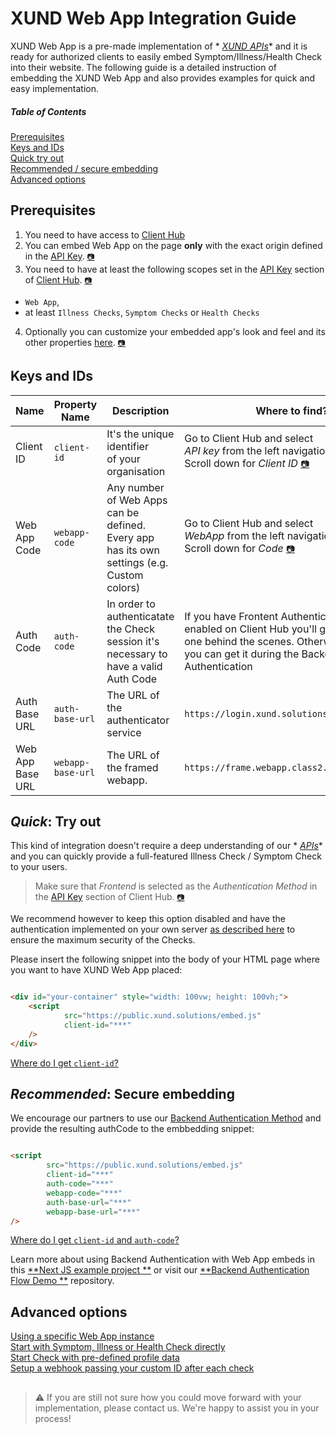# XUND Web App Integration Guide

XUND Web App is a pre-made implementation of *
*[XUND APIs](https://xund-api-documentation.scrollhelp.site/xund-api-documentation/latest/general-information)** and it
is ready for authorized clients to easily embed Symptom/Illness/Health Check into their website. The following guide is
a detailed instruction of embedding the XUND Web App and also provides examples for quick and easy implementation.

##### Table of Contents

[Prerequisites](#prerequisites)  
[Keys and IDs](#keys-and-ids)  
[Quick try out](#quick-try-out)  
[Recommended / secure embedding](#recommended-secure-embedding)  
[Advanced options](#advanced-options)

## Prerequisites

1. You need to have access to [Client Hub](https://clienthub.xund.solutions/)
2. You can embed Web App on the page **only** with the exact origin defined in
   the [API Key](https://clienthub.xund.solutions/key/). [`📷`](readme-assets/clienthub-apikey-origin.png)
3. You need to have at least the following scopes set in the [API Key](https://clienthub.xund.solutions/key/) section
   of [Client Hub](https://clienthub.xund.solutions/). [`📷`](readme-assets/clienthub-apikey-scopes.png)

* `Web App`,
* at least `Illness Checks`, `Symptom Checks` or `Health Checks`

4. Optionally you can customize your embedded app's look and feel and its other
   properties [here](https://clienthub.xund.solutions/webApp/). [`📷`](readme-assets/clienthub-webapp-customize.png)

## Keys and IDs

| Name             | Property Name     | Description                                                                                                  | Where to find?                                                                                                                                                                 |
|------------------|-------------------|--------------------------------------------------------------------------------------------------------------|--------------------------------------------------------------------------------------------------------------------------------------------------------------------------------|
| Client ID        | `client-id`       | It's the unique identifier <br />of your organisation                                                        | Go to Client Hub and select <br />_API key_ from the left navigation <br />Scroll down for _Client ID_ [`📷`](readme-assets/clienthub-webapp-getcode.png)                      |
| Web App Code     | `webapp-code`     | Any number of Web Apps <br />can be defined. Every app <br />has its own settings (e.g. <br />Custom colors) | Go to Client Hub and select <br />_WebApp_ from the left navigation <br />Scroll down for _Code_ [`📷`](readme-assets/clienthub-apikey-getkey.png)                             |
| Auth Code        | `auth-code`       | In order to authenticatate <br />the Check session it's <br />necessary to have a valid Auth Code            | If you have Frontent Authentication <br />enabled on Client Hub you'll get <br />one behind the scenes. Otherwise <br />you can get it during the Backend <br />Authentication |
| Auth Base URL    | `auth-base-url`   | The URL of the authenticator service                                                                         | `https://login.xund.solutions/api`                                                                                                                                             |
| Web App Base URL | `webapp-base-url` | The URL of the framed webapp.                                                                                | `https://frame.webapp.class2.xund.solutions`                                                                                                                                   |

## _Quick_: Try out

This kind of integration doesn't require a deep understanding of our *
*[APIs](https://xund-api-documentation.scrollhelp.site/xund-api-documentation/latest/general-information)** and you can
quickly provide a full-featured Illness Check / Symptom Check to your users.

> Make sure that _Frontend_ is selected as the _Authentication Method_ in
> the [API Key](https://clienthub.xund.solutions/key/) section of Client Hub. [
`📷`](readme-assets/clienthub-apikey-frontend.png)

We recommend however to keep this option disabled and have the authentication implemented on your own
server [as described here](https://github.com/XUND-Solutions-GmbH/backend-auth-flow-demo/) to ensure the maximum
security of the Checks.

Please insert the following snippet into the body of your HTML page where you want to have XUND Web App placed:

```html

<div id="your-container" style="width: 100vw; height: 100vh;">
    <script
            src="https://public.xund.solutions/embed.js"
            client-id="***"
    />
</div>
```

[Where do I get `client-id`?](#keys-and-ids)

## _Recommended_: Secure embedding

We encourage our partners to use
our [Backend Authentication Method](https://github.com/XUND-Solutions-GmbH/backend-auth-flow-demo/) and provide the
resulting authCode to the embbedding snippet:

```html

<script
        src="https://public.xund.solutions/embed.js"
        client-id="***"
        auth-code="***"
        webapp-code="***"
        auth-base-url="***"
        webapp-base-url="***"
/>
```

[Where do I get `client-id` and `auth-code`?](#keys-and-ids)

Learn more about using Backend Authentication with Web App embeds in this [**Next JS example project
**](nextjs-example/src/app) or visit our [**Backend Authentication Flow Demo
**](https://github.com/XUND-Solutions-GmbH/backend-auth-flow-demo/) repository.

## Advanced options

[Using a specific Web App instance](advanced-options.md#using-a-specific-web-app-instance)  
[Start with Symptom, Illness or Health Check directly](advanced-options.md#start-with)  
[Start Check with pre-defined profile data](advanced-options.md#add-profile-data)  
[Setup a webhook passing your custom ID after each check](advanced-options.md#setup-a-webhook-passing-your-custom-id-after-each-check)

##

> ⚠️ If you are still not sure how you could move forward with your implementation, please contact us. We're happy to
> assist you in your process!


